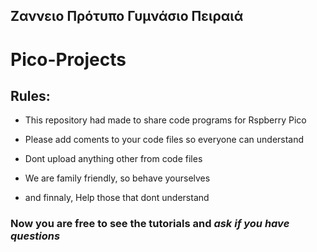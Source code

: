 ## Ζαννειο Πρότυπο Γυμνάσιο Πειραιά
# Pico-Projects
## Rules:
  
  - This repository had made to share code programs for Rspberry Pico
  
  - Please add coments to your code files so everyone can understand
  
  - Dont upload anything other from code files
  
  - We are family friendly, so behave yourselves
  
  - and finnaly, Help those that dont understand


### Now you are free to see the tutorials and *ask if you have questions*
